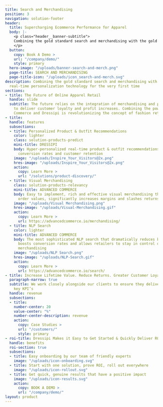 ```yaml
---
title: Search and Merchandising
position: 3
navigation: solution-footer
header:
  title: Supercharging Ecommerce Performance for Apparel
  body: |-
    <p class="header__banner-subtitle">
    Combining the gold standard search and merchandising with the gold standard real-time personalization technology for the very first time
    </p>
  button:
    copy: Book A Demo >
    url: "/company/demo/"
    style: primary
  hero-image: "/uploads/banner-search-and-merch.png"
  page-title: SEARCH AND MERCHANDISING
  page-title-icon: "/uploads/icon_search-and-merch.svg"
description: Combining the gold standard search and merchandising with the gold standard
  real-time personalization technology for the very first time
sections:
- title: The Future of Online Apparel Retail
  handle: slide
  subtitle: The future relies on the integration of merchandising and personalization
    to deliver customer loyalty and profit increases. Combining the power of Advanced
    Commerce and Dressipi is revolutionizing the concept of fashion retail.
- title: 
  handle: features
  subsections:
  - title: Personalized Product & Outfit Recommendations
    color: lighter
    class: solution-products-predict
    mini-title: DRESSIPI
    body: Hyper-personalized real-time product & outfit recommendations that supercharge
      conversion rates and customer retention
    image: "/uploads/Inspire_Your_Visitors@2x.png"
    hres-image: "/uploads/Inspire_Your_Visitors@2x.png"
    action:
      copy: Learn More >
      url: "/solutions/product-discovery/"
  - title: Visual Merchandising
    class: solution-products-relevancy
    mini-title: ADVANCED COMMERCE
    body: Easy to implement, rich and effective visual merchandising that boosts average
      order values, significantly increases margins and slashes returns
    image: "/uploads/Visual Merchandising.png"
    hres-image: "/uploads/Visual-Merchandising.gif"
    action:
      copy: Learn More >
      url: https://advancedcommerce.io/merchandising/
  - title: NLP Search
    color: lighter
    mini-title: ADVANCED COMMERCE
    body: The most sophisticated NLP search that dramatically reduces bounce-rates,
      boosts conversion rates and allows retailers to stay in control of their visual
      merchandising
    image: "/uploads/NLP Search.png"
    hres-image: "/uploads/NLP-Search.gif"
    action:
      copy: Learn More >
      url: https://advancedcommerce.io/search/
- title: Increase Lifetime Value. Reduce Returns. Greater Customer Loyalty.
  paragraph-narrow: true
  subtitle: We work closely alongside our clients to ensure they deliver on their
    key KPI’s
  handle: revenue
  subsections:
  - title: 
    number-center: 20
    value-center: "%"
    number-center-description: revenue
    action:
      copy: Case Studies >
      url: "/customers/"
      style: primary
- roi-title: Dressipi Makes it Easy to Get Started & Quickly Deliver ROI
  handle: benefits
  roi-section: true
  subsections:
  - title: Easy onboarding by our team of friendly experts
    image: "/uploads/icon-onboarding.svg"
  - title: Start with one solution, prove ROI, roll out everywhere
    image: "/uploads/icon-rollout.svg"
  - title: Get quick, genuine results that have a positive impact
    image: "/uploads/icon-results.svg"
    action:
      copy: BOOK A DEMO >
      url: "/company/demo/"
layout: product
---
```


